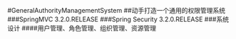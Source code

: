 #GeneralAuthorityManagementSystem
##动手打造一个通用的权限管理系统
###SpringMVC 3.2.0.RELEASE
###Spring Security 3.2.0.RELEASE
###系统设计
####用户管理、角色管理、组织管理、资源管理

